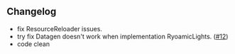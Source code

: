## Changelog
- fix ResourceReloader issues.
- try fix Datagen doesn't work when implementation RyoamicLights. ([#12](https://github.com/ThinkingStudios/LambDynamicLights-Forge/issues/12))
- code clean
